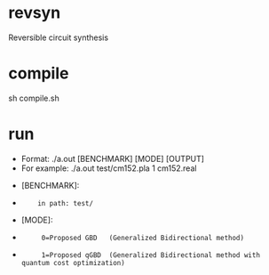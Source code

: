 # revsyn
Reversible circuit synthesis

# compile
sh compile.sh

# run
* Format: ./a.out [BENCHMARK] [MODE] [OUTPUT]
* For example: ./a.out test/cm152.pla 1 cm152.real 
+ [BENCHMARK]:
+         in path: test/
+ [MODE]: 
+          0=Proposed GBD   (Generalized Bidirectional method)
+          1=Proposed qGBD  (Generalized Bidirectional method with quantum cost optimization)
